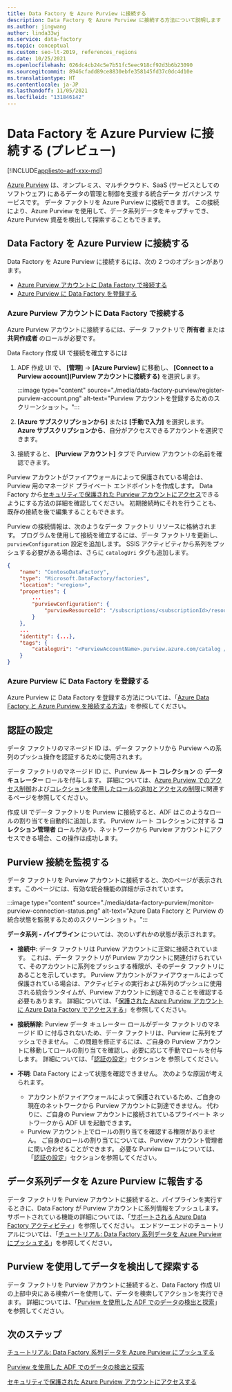 ```yaml
---
title: Data Factory を Azure Purview に接続する
description: Data Factory を Azure Purview に接続する方法について説明します
ms.author: jingwang
author: linda33wj
ms.service: data-factory
ms.topic: conceptual
ms.custom: seo-lt-2019, references_regions
ms.date: 10/25/2021
ms.openlocfilehash: 026dc4cb24c5e7b51fc5eec918cf92d3b6b23090
ms.sourcegitcommit: 8946cfadd89ce8830ebfe358145fd37c0dc4d10e
ms.translationtype: HT
ms.contentlocale: ja-JP
ms.lasthandoff: 11/05/2021
ms.locfileid: "131846142"
---
```

# <a name="connect-data-factory-to-azure-purview-preview"></a>Data Factory を Azure Purview に接続する (プレビュー)

[!INCLUDE[appliesto-adf-xxx-md](includes/appliesto-adf-xxx-md.md)]

[Azure Purview](../purview/overview.md) は、オンプレミス、マルチクラウド、SaaS (サービスとしてのソフトウェア) にあるデータの管理と制御を支援する統合データ ガバナンス サービスです。 データ ファクトリを Azure Purview に接続できます。 この接続により、Azure Purview を使用して、データ系列データをキャプチャでき、Azure Purview 資産を検出して探索することもできます。

## <a name="connect-data-factory-to-azure-purview"></a>Data Factory を Azure Purview に接続する

Data Factory を Azure Purview に接続するには、次の 2 つのオプションがあります。

- [Azure Purview アカウントに Data Factory で接続する](#connect-to-azure-purview-account-in-data-factory)
- [Azure Purview に Data Factory を登録する](#register-data-factory-in-azure-purview)

### <a name="connect-to-azure-purview-account-in-data-factory"></a>Azure Purview アカウントに Data Factory で接続する

Azure Purview アカウントに接続するには、データ ファクトリで **所有者** または **共同作成者** のロールが必要です。

Data Factory 作成 UI で接続を確立するには

1. ADF 作成 UI で、 **[管理]**  ->  **[Azure Purview]** に移動し、 **[Connect to a Purview account]\(Purview アカウントに接続する\)** を選択します。 

    :::image type="content" source="./media/data-factory-purview/register-purview-account.png" alt-text="Purview アカウントを登録するためのスクリーンショット。":::

2. **[Azure サブスクリプションから]** または **[手動で入力]** を選択します。 **Azure サブスクリプションから**、自分がアクセスできるアカウントを選択できます。

3. 接続すると、 **[Purview アカウント]** タブで Purview アカウントの名前を確認できます。

Purview アカウントがファイアウォールによって保護されている場合は、Purview 用のマネージド プライベート エンドポイントを作成します。 Data Factory から[セキュリティで保護された Purview アカウントにアクセス](how-to-access-secured-purview-account.md)できるようにする方法の詳細を確認してください。 初期接続時にそれを行うことも、既存の接続を後で編集することもできます。

Purview の接続情報は、次のようなデータ ファクトリ リソースに格納されます。 プログラムを使用して接続を確立するには、データ ファクトリを更新し、`purviewConfiguration` 設定を追加します。 SSIS アクティビティから系列をプッシュする必要がある場合は、さらに `catalogUri` タグも追加します。

```json
{
    "name": "ContosoDataFactory",
    "type": "Microsoft.DataFactory/factories",
    "location": "<region>",
    "properties": {
        ...
        "purviewConfiguration": {
            "purviewResourceId": "/subscriptions/<subscriptionId>/resourceGroups/<resourceGroupname>/providers/Microsoft.Purview/accounts/<PurviewAccountName>"
        }
    },
    ...
    "identity": {...},
    "tags": {
        "catalogUri": "<PurviewAccountName>.purview.azure.com/catalog //Note: used for SSIS lineage only"
    }
}
```

### <a name="register-data-factory-in-azure-purview"></a>Azure Purview に Data Factory を登録する

Azure Purview に Data Factory を登録する方法については、「[Azure Data Factory と Azure Purview を接続する方法](../purview/how-to-link-azure-data-factory.md)」を参照してください。

## <a name="set-up-authentication"></a>認証の設定

データ ファクトリのマネージド ID は、データ ファクトリから Purview への系列のプッシュ操作を認証するために使用されます。 

データ ファクトリのマネージド ID に、Purview **ルート コレクション** の **データ キュレーター** ロールを付与します。 詳細については、[Azure Purview でのアクセス制御](../purview/catalog-permissions.md)および[コレクションを使用したロールの追加とアクセスの制限](../purview/how-to-create-and-manage-collections.md#add-roles-and-restrict-access-through-collections)に関連するページを参照してください。

作成 UI でデータ ファクトリを Purview に接続すると、ADF はこのようなロールの割り当てを自動的に追加します。 Purview ルート コレクションに対する **コレクション管理者** ロールがあり、ネットワークから Purview アカウントにアクセスできる場合、この操作は成功します。

## <a name="monitor-purview-connection"></a>Purview 接続を監視する

データ ファクトリを Purview アカウントに接続すると、次のページが表示されます。このページには、有効な統合機能の詳細が示されています。

:::image type="content" source="./media/data-factory-purview/monitor-purview-connection-status.png" alt-text="Azure Data Factory と Purview の統合状態を監視するためのスクリーンショット。":::

**データ系列 - パイプライン** については、次のいずれかの状態が表示されます。

- **接続中**: データ ファクトリは Purview アカウントに正常に接続されています。 これは、データ ファクトリが Purview アカウントに関連付けられていて、そのアカウントに系列をプッシュする権限が、そのデータ ファクトリにあることを示しています。 Purview アカウントがファイアウォールによって保護されている場合は、アクティビティの実行および系列のプッシュに使用される統合ランタイムが、Purview アカウントに到達できることを確認する必要もあります。 詳細については、「[保護された Azure Purview アカウントに Azure Data Factory でアクセスする](how-to-access-secured-purview-account.md)」を参照してください。
- **接続解除**: Purview データ キュレーター ロールがデータ ファクトリのマネージド ID に付与されないため、データ ファクトリは、Purview に系列をプッシュできません。 この問題を修正するには、ご自身の Purview アカウントに移動してロールの割り当てを確認し、必要に応じて手動でロールを付与します。 詳細については、「[認証の設定](#set-up-authentication)」セクションを 参照してください。
- **不明**: Data Factory によって状態を確認できません。 次のような原因が考えられます。

    - アカウントがファイアウォールによって保護されているため、ご自身の現在のネットワークから Purview アカウントに到達できません。 代わりに、ご自身の Purview アカウントに接続されているプライベート ネットワークから ADF UI を起動できます。
    - Purview アカウント上でロールの割り当てを確認する権限がありません。 ご自身のロールの割り当てについては、Purview アカウント管理者に問い合わせることができます。 必要な Purview ロールについては、「[認証の設定](#set-up-authentication)」セクションを参照してください。

## <a name="report-lineage-data-to-azure-purview"></a>データ系列データを Azure Purview に報告する

データ ファクトリを Purview アカウントに接続すると、パイプラインを実行するときに、Data Factory が Purview アカウントに系列情報をプッシュします。 サポートされている機能の詳細については、「[サポートされる Azure Data Factory アクティビティ](../purview/how-to-link-azure-data-factory.md#supported-azure-data-factory-activities)」を参照してください。 エンドツーエンドのチュートリアルについては、「[チュートリアル: Data Factory 系列データを Azure Purview にプッシュする](tutorial-push-lineage-to-purview.md)」を参照してください。

## <a name="discover-and-explore-data-using-purview"></a>Purview を使用してデータを検出して探索する

データ ファクトリを Purview アカウントに接続すると、Data Factory 作成 UI の上部中央にある検索バーを使用して、データを検索してアクションを実行できます。 詳細については、「[Purview を使用した ADF でのデータの検出と探索](how-to-discover-explore-purview-data.md)」を参照してください。

## <a name="next-steps"></a>次のステップ

[チュートリアル: Data Factory 系列データを Azure Purview にプッシュする](tutorial-push-lineage-to-purview.md)

[Purview を使用した ADF でのデータの検出と探索](how-to-discover-explore-purview-data.md)

[セキュリティで保護された Azure Purview アカウントにアクセスする](how-to-access-secured-purview-account.md)
